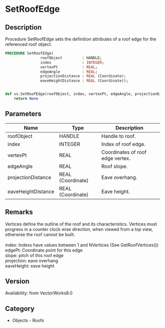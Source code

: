 # SetRoofEdge

## Description
Procedure SetRoofEdge sets the definition attributes of a roof edge for the referenced roof object.

```pascal
PROCEDURE SetRoofEdge(
				roofObject         : HANDLE;
				index              : INTEGER;
				vertexPt           : REAL;
				edgeAngle          : REAL;
				projectionDistance : REAL (Coordinate);
				eaveHeightDistance : REAL (Coordinate));
```

```python

def vs.SetRoofEdge(roofObject, index, vertexPt, edgeAngle, projectionDistance, eaveHeightDistance):
    return None
```

## Parameters
|Name|Type|Description|
|---|---|---|
|roofObject|HANDLE|Handle to roof.|
|index|INTEGER|Index of roof edge.|
|vertexPt|REAL|Coordinates of roof edge vertex.|
|edgeAngle|REAL|Roof slope.|
|projectionDistance|REAL (Coordinate)|Eave overhang.|
|eaveHeightDistance|REAL (Coordinate)|Eave height.|

## Remarks
Vertices define the outline of the roof and its characteristics.  Vertices must progress in a counter clock wise direction, when viewed from a top view, otherwise the roof cannot be built.<BR>
<BR>
index: Indexs have values between 1 and NVertices (See GetRoofVertices())<BR>
edgePt: Coordinate point for this edge<BR>
slope: pitch of this roof edge<BR>
projection: eave overhang<BR>
eaveHeight: eave height

## Version
Availability: from VectorWorks8.0
## Category
* Objects - Roofs

